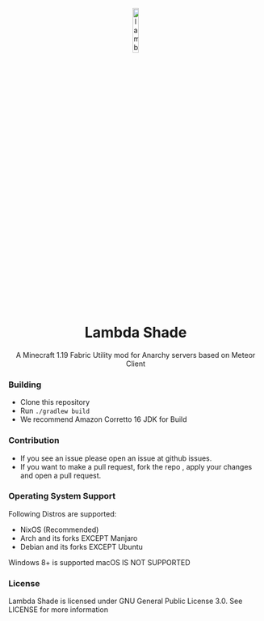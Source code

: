 <p align="center">
<img src="https://i.hizliresim.com/91rwjus.png" alt="lambdashade" width="15%"/>
</p>

<h1 align="center">Lambda Shade</h1>
<p align="center">
    A Minecraft 1.19 Fabric Utility mod for Anarchy servers based on Meteor Client
</p>

### Building
- Clone this repository
- Run `./gradlew build`
- We recommend Amazon Corretto 16 JDK for Build

### Contribution

- If you see an issue please open an issue at github issues.
- If you want to make a pull request, fork the repo , apply your changes and open a pull request.

### Operating System Support

Following Distros are supported:
- NixOS (Recommended)
- Arch and its forks EXCEPT Manjaro
- Debian and its forks EXCEPT Ubuntu

Windows 8+ is supported
macOS IS NOT SUPPORTED

### License

Lambda Shade is licensed under GNU General Public License 3.0. See LICENSE for more information
